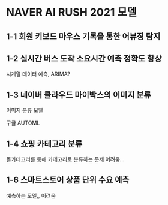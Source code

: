 # NAVER AI RUSH 2021 모델

## 1-1 회원 키보드 마우스 기록을 통한 어뷰징 탐지



## 1-2 실시간 버스 도착 소요시간 예측 정확도 향상

시계열 데이터 예측, ARIMA?



## 1-3 네이버 클라우드 마이박스의 이미지 분류

이미지 분류 모델

구글 AUTOML

## 1-4 쇼핑 카테고리 분류

몰카테고리를 통해 카테고리로 분류하는 문제 어려움...



## 1-6 스마트스토어 상품 단위 수요 예측

예측하는 모델,, 어려움
